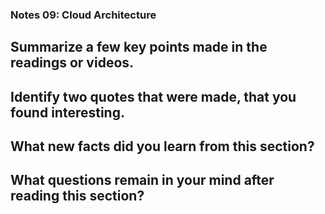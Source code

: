 ### Notes 09: Cloud Architecture

## Summarize a few key points made in the readings or videos.

## Identify two quotes that were made, that you found interesting.

## What new facts did you learn from this section?

## What questions remain in your mind after reading this section?

